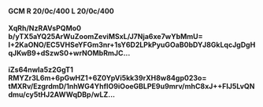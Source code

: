 #### GCM R 20/0c/400 L 20/0c/400
**XqRh/NzRAVsPQMo0**<br/>**b/yTX5aYQ25ArWuZoomZeviMSxL/J7Nja6xe7wYbMmU=**<br/>**I+2KaONO/EC5VHSeYFGm3nr+1sY6D2LPkPyuGOaB0bDYJ8GkLqcJgDgHqJKwB9+dSzwS0+wrNOMbRmJC...**<br/><br/>
**iZs64nwIa5z2GgT1**<br/>**RMYZr3L6m+6pGwHZ1+6Z0YpVi5kk39rXH8w84gp023o=**<br/>**tMXRv/EzgrdmD/1nhWG4YhfIO9iOoeGBLPE9u9mrv/mhC8xJ++FIJ5LvQNdmu/cy5tHJ2AWWqDBp/wLZ...**